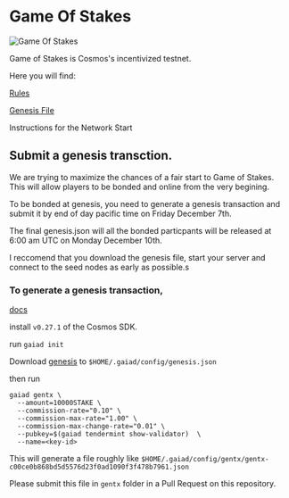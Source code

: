 # Game Of Stakes

![Game Of Stakes](GameOfStakes.png)


Game of Stakes is Cosmos's incentivized testnet.

Here you will find:

[Rules](RULES.md)

[Genesis File](genesis.json)

Instructions for the Network Start


## Submit a genesis transction.

We are trying to maximize the chances of a fair start to Game of Stakes. This will allow players to be bonded and online from the very begining.

To be bonded at genesis, you need to generate a genesis transaction and submit it by end of day pacific time on Friday December 7th.

The final genesis.json will all the bonded particpants will be released at 6:00 am UTC on Monday December 10th. 

I reccomend that you download the genesis file, start your server and connect to the seed nodes as early as possible.s

### To generate a genesis transaction,

[docs](https://github.com/cosmos/cosmos-sdk/blob/develop/docs/gaia/validators/validator-setup.md)

install `v0.27.1` of the Cosmos SDK.

run `gaiad init`

Download [genesis](genesis.json) to `$HOME/.gaiad/config/genesis.json`

then run 

```
gaiad gentx \
  --amount=10000STAKE \
  --commission-rate="0.10" \
  --commission-max-rate="1.00" \
  --commission-max-change-rate="0.01" \
  --pubkey=$(gaiad tendermint show-validator)  \
  --name=<key-id>
```

This will generate a file roughly like `$HOME/.gaiad/config/gentx/gentx-c00ce0b868bd5d5576d23f0ad1090f3f478b7961.json`

Please submit this file in `gentx` folder in a Pull Request on this repository.




